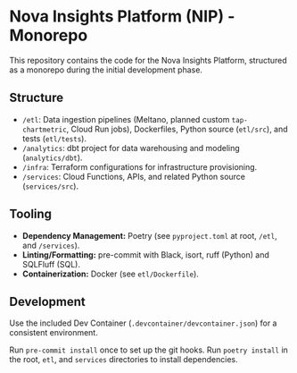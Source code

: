 # Nova Insights Platform (NIP) - Monorepo

This repository contains the code for the Nova Insights Platform, structured as a monorepo during the initial development phase.

## Structure

- `/etl`: Data ingestion pipelines (Meltano, planned custom `tap-chartmetric`, Cloud Run jobs), Dockerfiles, Python source (`etl/src`), and tests (`etl/tests`).
- `/analytics`: dbt project for data warehousing and modeling (`analytics/dbt`).
- `/infra`: Terraform configurations for infrastructure provisioning.
- `/services`: Cloud Functions, APIs, and related Python source (`services/src`).

## Tooling

- **Dependency Management:** Poetry (see `pyproject.toml` at root, `/etl`, and `/services`).
- **Linting/Formatting:** pre-commit with Black, isort, ruff (Python) and SQLFluff (SQL).
- **Containerization:** Docker (see `etl/Dockerfile`).

## Development

Use the included Dev Container (`.devcontainer/devcontainer.json`) for a consistent environment.

Run `pre-commit install` once to set up the git hooks.
Run `poetry install` in the root, `etl`, and `services` directories to install dependencies.
